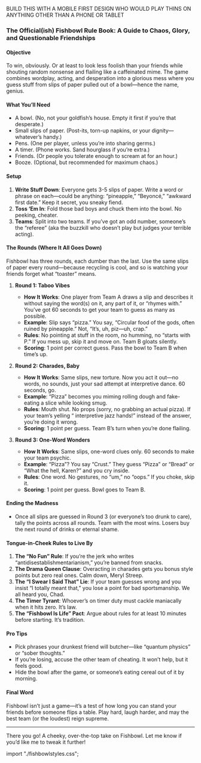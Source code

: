 BUILD THIS WITH  A MOBILE FIRST DESIGN
WHO WOULD PLAY THINS ON ANYTHING OTHER THAN A PHONE OR TABLET

### The Official(ish) Fishbowl Rule Book: A Guide to Chaos, Glory, and Questionable Friendships

#### Objective
To win, obviously. Or at least to look less foolish than your friends while shouting random nonsense and flailing like a caffeinated mime. The game combines wordplay, acting, and desperation into a glorious mess where you guess stuff from slips of paper pulled out of a bowl—hence the name, genius.

#### What You’ll Need
- A bowl. (No, not your goldfish’s house. Empty it first if you’re that desperate.)
- Small slips of paper. (Post-its, torn-up napkins, or your dignity—whatever’s handy.)
- Pens. (One per player, unless you’re into sharing germs.)
- A timer. (Phone works. Sand hourglass if you’re extra.)
- Friends. (Or people you tolerate enough to scream at for an hour.)
- Booze. (Optional, but recommended for maximum chaos.)

#### Setup
1. **Write Stuff Down**: Everyone gets 3-5 slips of paper. Write a word or phrase on each—could be anything: “pineapple,” “Beyoncé,” “awkward first date.” Keep it secret, you sneaky fiend.
2. **Toss ‘Em In**: Fold those bad boys and chuck them into the bowl. No peeking, cheater.
3. **Teams**: Split into two teams. If you’ve got an odd number, someone’s the “referee” (aka the buzzkill who doesn’t play but judges your terrible acting).

#### The Rounds (Where It All Goes Down)
Fishbowl has three rounds, each dumber than the last. Use the same slips of paper every round—because recycling is cool, and so is watching your friends forget what “toaster” means.

1. **Round 1: Taboo Vibes**
   - **How It Works**: One player from Team A draws a slip and describes it without saying the word(s) on it, any part of it, or “rhymes with.” You’ve got 60 seconds to get your team to guess as many as possible.
   - **Example**: Slip says “pizza.” You say, “Circular food of the gods, often ruined by pineapple.” Not, “It’s, uh, piz—uh, crap.”
   - **Rules**: No pointing at stuff in the room, no humming, no “starts with P.” If you mess up, skip it and move on. Team B gloats silently.
   - **Scoring**: 1 point per correct guess. Pass the bowl to Team B when time’s up.

2. **Round 2: Charades, Baby**
   - **How It Works**: Same slips, new torture. Now you act it out—no words, no sounds, just your sad attempt at interpretive dance. 60 seconds, go.
   - **Example**: “Pizza” becomes you miming rolling dough and fake-eating a slice while looking smug.
   - **Rules**: Mouth shut. No props (sorry, no grabbing an actual pizza). If your team’s yelling “ interpretive jazz hands!” instead of the answer, you’re doing it wrong.
   - **Scoring**: 1 point per guess. Team B’s turn when you’re done flailing.

3. **Round 3: One-Word Wonders**
   - **How It Works**: Same slips, one-word clues only. 60 seconds to make your team psychic.
   - **Example**: “Pizza”? You say “Crust.” They guess “Pizza” or “Bread” or “What the hell, Karen?” and you cry inside.
   - **Rules**: One word. No gestures, no “um,” no “oops.” If you choke, skip it.
   - **Scoring**: 1 point per guess. Bowl goes to Team B.

#### Ending the Madness
- Once all slips are guessed in Round 3 (or everyone’s too drunk to care), tally the points across all rounds. Team with the most wins. Losers buy the next round of drinks or eternal shame.

#### Tongue-in-Cheek Rules to Live By
1. **The “No Fun” Rule**: If you’re the jerk who writes “antidisestablishmentarianism,” you’re banned from snacks.
2. **The Drama Queen Clause**: Overacting in charades gets you bonus style points but zero real ones. Calm down, Meryl Streep.
3. **The “I Swear I Said That” Lie**: If your team guesses wrong and you insist “I totally meant that,” you lose a point for bad sportsmanship. We all heard you, Chad.
4. **The Timer Tyrant**: Whoever’s on timer duty must cackle maniacally when it hits zero. It’s law.
5. **The “Fishbowl Is Life” Pact**: Argue about rules for at least 10 minutes before starting. It’s tradition.

#### Pro Tips
- Pick phrases your drunkest friend will butcher—like “quantum physics” or “sober thoughts.”
- If you’re losing, accuse the other team of cheating. It won’t help, but it feels good.
- Hide the bowl after the game, or someone’s eating cereal out of it by morning.

#### Final Word
Fishbowl isn’t just a game—it’s a test of how long you can stand your friends before someone flips a table. Play hard, laugh harder, and may the best team (or the loudest) reign supreme.

---

There you go! A cheeky, over-the-top take on Fishbowl. Let me know if you’d like me to tweak it further!





import "./fishbowlstyles.css";